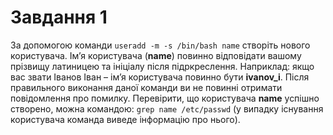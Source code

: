 # Завдання 1

За допомогою команди `useradd -m -s /bin/bash name` створіть нового користувача. Ім’я користувача (**name**) повинно відповідати вашому прізвищу латиницею та ініціалу після підркреслення. Наприклад: якщо вас звати Іванов Іван – ім’я користувача повинно бути **ivanov_i**. Після правильного виконання даної команди ви не повинні отримати повідомлення про помилку. Перевірити, що користувача **name** успішно створено, можна командою: `grep name /etc/passwd` (у випадку існування користувача команда виведе інформацію про нього).


